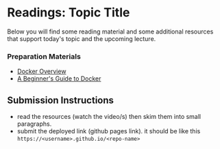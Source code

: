 # Readings: Topic Title

Below you will find some reading material and some additional resources that support today's topic and the upcoming lecture.

### Preparation Materials

- [Docker Overview](https://docs.docker.com/get-started/overview/)
- [A Beginner's Guide to Docker](https://wsvincent.com/beginners-guide-to-docker/)


## Submission Instructions
- read the resources (watch the video/s) then skim them into small paragraphs. 
- submit the deployed link (github pages link). it should be like this `https://<username>.github.io/<repo-name>`

